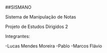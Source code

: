 ##SISMANO

Sistema de Manipulação de Notas

Projeto de Estudos Dirigidos 2 

Integrantes:

-Lucas Mendes Moreira
-Pablo
-Marcos Flávio